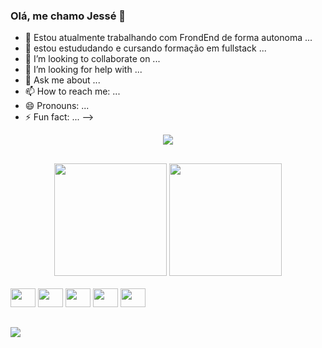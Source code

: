 ### Olá, me chamo Jessé 👋


- 🔭 Estou atualmente trabalhando com FrondEnd de forma autonoma ...
- 🌱 estou estududando e cursando formação em fullstack ...
- 👯 I’m looking to collaborate on ...
- 🤔 I’m looking for help with ...
- 💬 Ask me about ...
- 📫 How to reach me: ...
- 😄 Pronouns: ...
- ⚡ Fun fact: ...
-->
<div align="center">
<img src="https://i.giphy.com/media/ZVik7pBtu9dNS/giphy.gif"/>
</div>

##
<div align="center">
<img height="180em" src="https://github-readme-stats.vercel.app/api?username=keyboardLynx&show_icons=true&theme=dracula&include_all_commits=true&count_private=true"/>  
<img height="180em" src="https://github-readme-stats.vercel.app/api/top-langs/?username=keyboardlynx&layout=compact&langs_count=7&theme=dracula"/>
</div>

<div style="display: inline_block"><br>
  <img height ="30" width="40" src="https://cdn.jsdelivr.net/gh/devicons/devicon/icons/html5/html5-original.svg" />
  <img height ="30" width="40"  src="https://cdn.jsdelivr.net/gh/devicons/devicon/icons/css3/css3-original.svg" />
  <img height ="30" width="40" src="https://cdn.jsdelivr.net/gh/devicons/devicon/icons/javascript/javascript-original.svg" />
  <img height ="30" width="40" src="https://cdn.jsdelivr.net/gh/devicons/devicon/icons/typescript/typescript-original.svg" />
  <img height ="30" width="40" src="https://cdn.jsdelivr.net/gh/devicons/devicon/icons/ruby/ruby-plain-wordmark.svg" />
                  
 </div>
 
 ##
 
 <div>
  <a href="https://www.youtube.com/watch?v=TsaLQAetPLU" target="_blank"><img src="https://img.shields.io/badge/-Ruby%20on%20Rails-CC0000?logo=ruby%20on%20rails&logoColor=white&style=for-the-badge"
</div>
